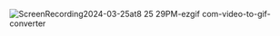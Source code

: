 ![ScreenRecording2024-03-25at8 25 29PM-ezgif com-video-to-gif-converter](https://github.com/Anujesh-Ansh/AutoRefresh/assets/110138469/6cf0724f-db7b-46a3-a1ca-28f402d1ea08)
